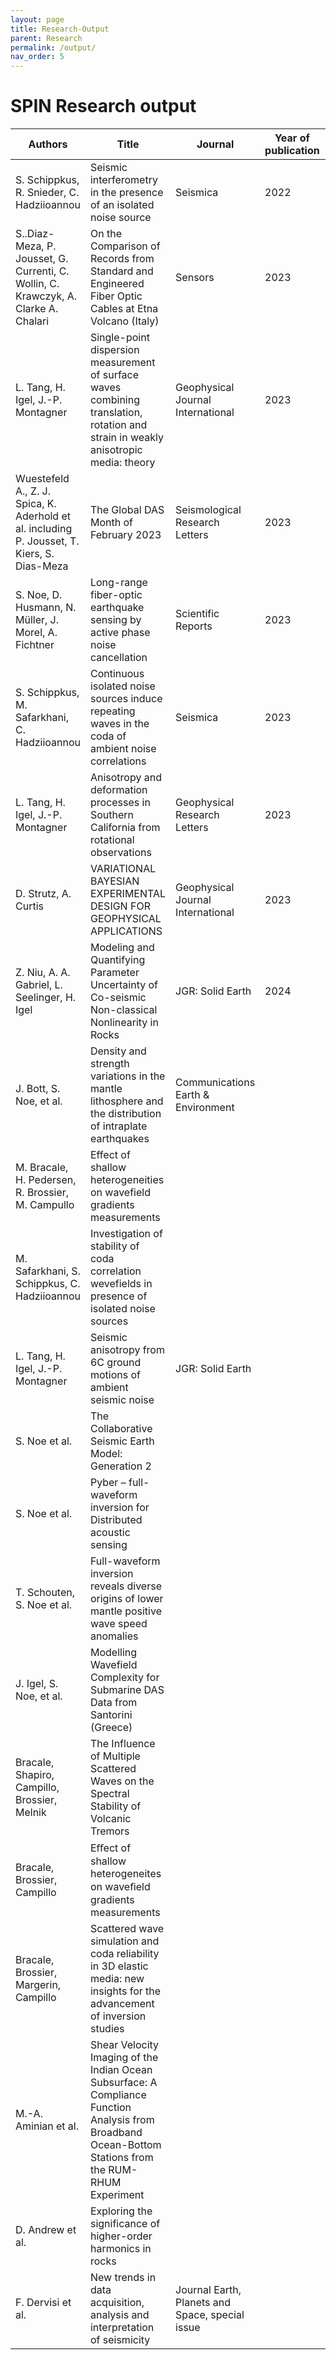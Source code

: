 ```yaml
---
layout: page
title: Research-Output 
parent: Research
permalink: /output/
nav_order: 5
---
```


# SPIN Research output
|**Authors**                                                                                    |**Title**                                                                                                                                                  |**Journal**                                        |**Year of publication**|**link**                                                                                                                                                                                                                                        |**Status**                     |
|-------------------------------------------------------------------------------------------|-------------------------------------------------------------------------------------------------------------------------------------------------------|-----------------------------------------------|-------------------|--------------------------------------------------------------------------------------------------------------------------------------------------------------------------------------------------------------------------------------------|---------------------------|
|S. Schippkus, R. Snieder, C. Hadziioannou                                                  |Seismic interferometry in the presence of an isolated noise source                                                                                     |Seismica                                       |2022               |[https://seismica.library.mcgill.ca/article/view/195/286](https://seismica.library.mcgill.ca/article/view/195/286)                                                                                                                          |published                  |
|S..Diaz-Meza, P. Jousset, G. Currenti, C. Wollin, C. Krawczyk, A. Clarke A. Chalari        |On the Comparison of Records from Standard and Engineered Fiber Optic Cables at Etna Volcano (Italy)                                                   |Sensors                                        |2023               |https://www.mdpi.com/1424-8220/23/7/3735                                                                                                                                                                                                    |published                  |
|L. Tang, H. Igel, J.-P. Montagner                                                          |Single-point dispersion measurement of surface waves combining translation, rotation and strain in weakly anisotropic media: theory                    |Geophysical Journal International              |2023               |[https://doi.org/10.1093/gji/ggad199](https://doi.org/10.1093/gji/ggad199)                                                                                                                                                                  |published                  |
|Wuestefeld A., Z. J. Spica, K. Aderhold et al. including P. Jousset, T. Kiers, S. Dias-Meza|The Global DAS Month of February 2023                                                                                                                  |Seismological Research Letters                 |2023               |[https://pubs.geoscienceworld.org/ssa/srl/article/doi/10.1785/0220230180/629787/The-Global-DAS-Month-of-February-2023](https://pubs.geoscienceworld.org/ssa/srl/article/doi/10.1785/0220230180/629787/The-Global-DAS-Month-of-February-2023)|published                  |
|S. Noe, D. Husmann, N. Müller, J. Morel, A. Fichtner                                       |Long-range fiber-optic earthquake sensing by active phase noise cancellation                                                                           |Scientific Reports                             |2023               |https://www.nature.com/articles/s41598-023-41161-x                                                                                                                                                                                          |published                  |
|S. Schippkus, M. Safarkhani, C. Hadziioannou                                               |Continuous isolated noise sources induce repeating waves in the coda of ambient noise correlations                                                      |Seismica                                       |2023               |https://seismica.library.mcgill.ca/article/view/499/1174                                                                                                                                                                                    |published                  |
|L. Tang, H. Igel, J.-P. Montagner                                                          |Anisotropy and deformation processes in Southern California from rotational observations                                                               |Geophysical Research Letters                   |2023               |https://agupubs.onlinelibrary.wiley.com/doi/epdf/10.1029/2023GL105970                                                                                                                                                                       |published                  |
|D. Strutz, A. Curtis                                                                       |VARIATIONAL BAYESIAN EXPERIMENTAL DESIGN FOR GEOPHYSICAL APPLICATIONS                                                                                  |Geophysical Journal International              |2023               |https://doi.org/10.1093/gji/ggad492                                                                                                                                                                                                         |published                  |
|Z. Niu, A. A.  Gabriel, L. Seelinger, H.  Igel                                             |Modeling and Quantifying Parameter Uncertainty of Co-seismic Non-classical Nonlinearity in Rocks                                                       |JGR: Solid Earth                               |2024               |https://agupubs.onlinelibrary.wiley.com/doi/epdf/10.1029/2023JB027149                                                                                                                                                                       |published                  |
|J. Bott, S. Noe, et al.                                                                    |Density and strength variations in the mantle lithosphere and the distribution of intraplate earthquakes                                               |Communications Earth & Environment             |                   |                                                                                                                                                                                                                                            |submitted                  |
|M. Bracale, H. Pedersen, R. Brossier, M. Campullo                                          |Effect of shallow heterogeneities on wavefield gradients measurements                                                                                  |                                               |                   |                                                                                                                                                                                                                                            |in preparation             |
|M. Safarkhani, S. Schippkus, C. Hadziioannou                                               |Investigation of stability of coda correlation wevefields in presence of isolated noise sources                                                        |                                               |                   |                                                                                                                                                                                                                                            |in preparation             |
|L. Tang, H. Igel, J.-P. Montagner                                                          |Seismic anisotropy from 6C ground motions of ambient seismic noise                                                                                     |JGR: Solid Earth                               |                   |                                                                                                                                                                                                                                            |nearly ready for submission|
|S. Noe et al.                                                                              |The Collaborative Seismic Earth Model: Generation 2                                                                                                    |                                               |                   |                                                                                                                                                                                                                                            |in preparation             |
|S. Noe et al.                                                                              |Pyber – full-waveform inversion for Distributed acoustic sensing                                                                                       |                                               |                   |                                                                                                                                                                                                                                            |in preparation             |
|T. Schouten, S. Noe et al.                                                                 |Full-waveform inversion reveals diverse origins of lower mantle positive wave speed anomalies                                                          |                                               |                   |                                                                                                                                                                                                                                            |in preparation             |
|J. Igel, S. Noe, et al.                                                                    |Modelling Wavefield Complexity for Submarine DAS Data from Santorini (Greece)                                                                          |                                               |                   |                                                                                                                                                                                                                                            |in preparation             |
|Bracale, Shapiro, Campillo, Brossier, Melnik                                               |The Influence of Multiple Scattered Waves on the Spectral Stability of Volcanic Tremors                                                                |                                               |                   |                                                                                                                                                                                                                                            |in preparation             |
|Bracale, Brossier, Campillo                                                                |Eﬀect of shallow heterogeneites on waveﬁeld gradients measurements                                                                                     |                                               |                   |                                                                                                                                                                                                                                            |in preparation             |
|Bracale, Brossier, Margerin, Campillo                                                      |Scattered wave simulation and coda reliability in 3D elastic media: new insights for the advancement of inversion studies                              |                                               |                   |                                                                                                                                                                                                                                            |in preparation             |
|M.-A. Aminian et al.                                                                       |Shear Velocity Imaging of the Indian Ocean Subsurface: A Compliance Function Analysis from Broadband Ocean-Bottom Stations from the RUM-RHUM Experiment|                                               |                   |                                                                                                                                                                                                                                            |in preparation             |
|D. Andrew et al.                                                                           |Exploring the significance of higher-order harmonics in rocks                                                                                          |                                               |                   |                                                                                                                                                                                                                                            |in preparation             |
|F. Dervisi et al.                                                                          |New trends in data acquisition, analysis and interpretation of seismicity                                                                              |Journal Earth, Planets and Space, special issue|                   |                                                                                                                                                                                                                                            |in preparation             |
